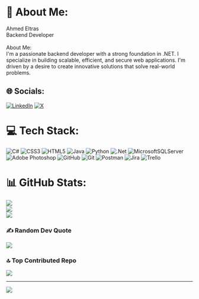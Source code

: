 # 💫 About Me:
Ahmed Eltras<br>Backend Developer<br><br>About Me:<br>I'm a passionate backend developer with a strong foundation in .NET. I specialize in building scalable, efficient, and secure web applications. I'm driven by a desire to create innovative solutions that solve real-world problems.


## 🌐 Socials:
[![LinkedIn](https://img.shields.io/badge/LinkedIn-%230077B5.svg?logo=linkedin&logoColor=white)](https://linkedin.com/in/ahmed-eltras10/) [![X](https://img.shields.io/badge/X-black.svg?logo=X&logoColor=white)](https://x.com/AhmedE34709) 

# 💻 Tech Stack:
![C#](https://img.shields.io/badge/c%23-%23239120.svg?style=flat&logo=csharp&logoColor=white) ![CSS3](https://img.shields.io/badge/css3-%231572B6.svg?style=flat&logo=css3&logoColor=white) ![HTML5](https://img.shields.io/badge/html5-%23E34F26.svg?style=flat&logo=html5&logoColor=white) ![Java](https://img.shields.io/badge/java-%23ED8B00.svg?style=flat&logo=openjdk&logoColor=white) ![Python](https://img.shields.io/badge/python-3670A0?style=flat&logo=python&logoColor=ffdd54) ![.Net](https://img.shields.io/badge/.NET-5C2D91?style=flat&logo=.net&logoColor=white) ![MicrosoftSQLServer](https://img.shields.io/badge/Microsoft%20SQL%20Server-CC2927?style=flat&logo=microsoft%20sql%20server&logoColor=white) ![Adobe Photoshop](https://img.shields.io/badge/adobe%20photoshop-%2331A8FF.svg?style=flat&logo=adobe%20photoshop&logoColor=white) ![GitHub](https://img.shields.io/badge/github-%23121011.svg?style=flat&logo=github&logoColor=white) ![Git](https://img.shields.io/badge/git-%23F05033.svg?style=flat&logo=git&logoColor=white) ![Postman](https://img.shields.io/badge/Postman-FF6C37?style=flat&logo=postman&logoColor=white) ![Jira](https://img.shields.io/badge/jira-%230A0FFF.svg?style=flat&logo=jira&logoColor=white) ![Trello](https://img.shields.io/badge/Trello-%23026AA7.svg?style=flat&logo=Trello&logoColor=white)
# 📊 GitHub Stats:
![](https://github-readme-stats.vercel.app/api?username=AhmedxEltras&theme=dark&hide_border=true&include_all_commits=false&count_private=false)<br/>
![](https://github-readme-streak-stats.herokuapp.com/?user=AhmedxEltras&theme=dark&hide_border=true)<br/>
![](https://github-readme-stats.vercel.app/api/top-langs/?username=AhmedxEltras&theme=dark&hide_border=true&include_all_commits=false&count_private=false&layout=compact)

### ✍️ Random Dev Quote
![](https://quotes-github-readme.vercel.app/api?type=horizontal&theme=radical)

### 🔝 Top Contributed Repo
![](https://github-contributor-stats.vercel.app/api?username=AhmedxEltras&limit=5&theme=dark&combine_all_yearly_contributions=true)

---
[![](https://visitcount.itsvg.in/api?id=AhmedxEltras&icon=0&color=0)](https://visitcount.itsvg.in)

<!-- Proudly created with GPRM ( https://gprm.itsvg.in ) -->
